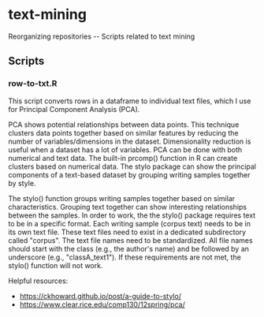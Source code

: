 # text-mining
Reorganizing repositories -- Scripts related to text mining

## Scripts

### **row-to-txt.R**

This script converts rows in a dataframe to individual text files, which I use for Principal Component Analysis (PCA). 

PCA shows potential relationships between data points. This technique clusters data points together based on similar features by reducing the number of variables/dimensions in the dataset. Dimensionality reduction is useful when a dataset has a lot of variables. PCA can be done with both numerical and text data. The built-in prcomp() function in R can create clusters based on numerical data. The stylo package can show the principal components of a text-based dataset by grouping writing samples together by style.

The stylo() function groups writing samples together based on similar characteristics. Grouping text together can show interesting relationships between the samples. In order to work, the the stylo() package requires text to be in a specific format. Each writing sample (corpus text) needs to be in its own text file. These text files need to exist in a dedicated subdirectory called "corpus". The text file names need to be standardized. All file names should start with the class (e.g., the author's name) and be followed by an underscore (e.g., "classA_text1"). If these requirements are not met, the stylo() function will not work.

Helpful resources:
* https://ckhoward.github.io/post/a-guide-to-stylo/
* https://www.clear.rice.edu/comp130/12spring/pca/
